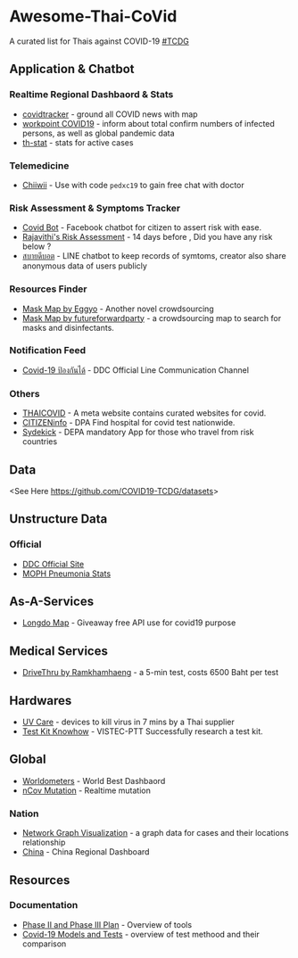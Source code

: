 # Awesome-Thai-CoVid
A curated list for Thais against COVID-19 [#TCDG](https://www.facebook.com/groups/192150165377624)

## Application & Chatbot

### Realtime Regional Dashbaord & Stats
 - [covidtracker](https://covidtracker.5lab.co/) - ground all COVID news with map
 - [workpoint COVID19](https://covid19.workpointnews.com/) -  inform about total confirm numbers of infected persons, as well as global pandemic data
 - [th-stat](http://th-stat.com/) - stats for active cases

### Telemedicine
 - [Chiiwii](https://www.chiiwiidoctor.com/) - Use with code `pedxc19` to gain free chat with doctor


### Risk Assessment & Symptoms Tracker
 - [Covid Bot](https://m.me/covid19bot) - Facebook chatbot for citizen to assert risk with ease.
 - [Rajavithi's Risk Assessment](http://rajavithi.emergencymed.net/corona/index.html) - 14 days before , Did you have any risk below ?
 - [สบายดีบอต](http://line.me/R/ti/p/@sabaideebot) - LINE chatbot to keep records of symtoms, creator also share anonymous data of users publicly

### Resources Finder
 - [Mask Map by Eggyo](https://maskmapthai.web.app/) - Another novel crowdsourcing
 - [Mask Map by futureforwardparty](https://futureforwardparty.org/%E0%B8%9E%E0%B8%B4%E0%B8%81%E0%B8%B1%E0%B8%94%E0%B8%AB%E0%B8%B2%E0%B8%8B%E0%B8%B7%E0%B9%89%E0%B8%AD%E0%B8%AB%E0%B8%99%E0%B9%89%E0%B8%B2%E0%B8%81%E0%B8%B2%E0%B8%81) - a crowdsourcing map to search for masks and disinfectants.



### Notification Feed
 - [Covid-19 ป้องกันได้](https://line.me/R/ti/p/%40797zdgoh) - DDC Official Line Communication Channel

### Others
 - [THAICOVID](https://www.thaicovid.co/) - A meta website contains curated websites for covid.
 - [CITIZENinfo](https://www.dga.or.th/th/profile/2133/) - DPA Find hospital for covid test nationwide.
 - [Sydekick](https://www.facebook.com/depathai/posts/2773242432754321) - DEPA mandatory App for those who travel from risk countries


## Data
<See Here <https://github.com/COVID19-TCDG/datasets>>

## Unstructure Data
### Official
 - [DDC Official Site](https://ddc.moph.go.th/viralpneumonia/)
 - [MOPH Pneumonia Stats](http://www.boe.moph.go.th/boedb/surdata/disease.php?ds=31)


## As-A-Services
 - [Longdo Map](https://www.facebook.com/longdocom/posts/10157469328938052) - Giveaway free API use for covid19 purpose

## Medical Services
 - [DriveThru by Ramkhamhaeng](https://www.ram-hosp.co.th/news_detail/499) - a 5-min test, costs 6500 Baht per test

## Hardwares
 - [UV Care](https://www.bangkokbiznews.com/pr/detail/51946) - devices to kill virus in 7 mins by a Thai supplier
 - [Test Kit Knowhow](https://www.isranews.org/article/isranews-news/86497-news-9.html?fbclid=IwAR2FbMwEdN0P3MOvfFO5pN2odJxXooNBiPC2XsuPPOwoVM0TfxnBMXPoiC8) - VISTEC-PTT Successfully research a test kit.

## Global
 - [Worldometers](https://www.worldometers.info/coronavirus/) - World Best Dashbaord
 - [nCov Mutation](https://nextstrain.org/ncov) - Realtime mutation

### Nation
 - [Network Graph Visualization](https://co.vid19.sg/cases?fbclid=IwAR1xuNgJJ1XqLAp-8MdHODE-mydUFrMq3mD8QVPitdUJlALJwoSqiISO518) - a graph data for cases and their locations relationship
 - [China](https://ncov.dxy.cn/ncovh5/view/pneumonia?scene=2&clicktime=1579582238&enterid=1579582238&from=singlemessage&isappinstalled=0) - China Regional Dashboard

## Resources
### Documentation
 - [Phase II and Phase III Plan](https://drive.google.com/file/d/1FfaJACEDZXdO9yCSQa4qqKoE-I2Yuvbg/view?fbclid=IwAR09us3yzZM0og9_fWnsiTwFkHnqjIHgSZJO_LaJQ1VmKkxwqLlu8ky7cYI) - Overview of tools
 - [Covid-19 Models and Tests](https://docs.google.com/presentation/d/11wHl_j0zenQj8lI4mGFcM15C0VmE8xrFnvhZKaAe10M/mobilepresent?slide=id.g813ffb90bc_7_4&fbclid=IwAR21MNfVZnaG6woOAuGdzJGxgSFZUoQQbNipqoRtIZmqAiz-VAzJuaJi59s) - overview of test methood and their comparison
